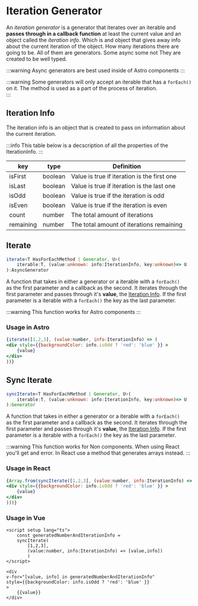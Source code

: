 # Iteration Generator

An *iteration generator* is a generator that iterates over an iterable and **passes through
in a callback function** at least the current value and an object called the *iteration info*. Which is and object that
gives away info about the current iteration of the object. How many iterations there are going to be.
All of them are generators. Some async some not They are created to be well typed.

:::warning
 Async generators are best used inside of Astro components
:::

:::warning
 Some generators will only accept an iterable that has a `forEach()` on it.
 The method is used as a part of the process of iteration.  
:::

## Iteration Info

The iteration info is an object that is created to pass on information about the current iteration.

:::info
This table below is a decscription of all the properties of the IterationInfo.
:::

| key       | type    | Definition                                  |
| --------- | ------- | ------------------------------------------- |
| isFirst   | boolean | Value is true if iteration is the first one |
| isLast    | boolean | Value is true if iteration is the last one  |
| isOdd     | boolean | Value is true if the iteration is odd       |
| isEven    | boolean | Value is true if the iteration is even      |
| count     | number  | The total amount of iterations              |
| remaining | number  | The total amount of iterations remaining    |

<!-- :::info Iteration Info Props Table
   
::: -->

## Iterate

```ts
iterate<T HasForEachMethod | Generator, U>(
    iterable:T, (value:unknown: info:IterationInfo, key:unknown)=> U
):AsyncGenerator
```

A function that takes in either a generator or a iterable with a `forEach()`  
as the first parameter and a callback as the second.
It iterates through the first parameter and passes through it's **value**,
the [Iteration Info](#iteration-info).
If the first parameter is a iterable with a `forEach()` the key as the last parameter.  

:::warning
 This function works for Astro components
:::

### Usage in Astro

```jsx
{iterate([1,2,3], (value:number, info:IterationInfo) => (
<div style={{backgroundColor: info.isOdd ? 'red': 'blue' }} >
    {value}
</div>
))}
```

## Sync Iterate

```ts
syncIterate<T HasForEachMethod | Generator, U>(
    iterable:T, (value:unknown: info:IterationInfo, key:unknown)=> U
):Generator
```

A function that takes in either a generator or a iterable with a `forEach()`  
as the first parameter and a callback as the second.
It iterates through the first parameter and passes through it's **value**,
the [Iteration Info](#iteration-info).
If the first parameter is a iterable with a `forEach()` the key as the last parameter.  

:::warning
 This function works for Non components. When using React you'll get and error.
 In React use a method that generates arrays instead.
:::

### Usage in React

```jsx
{Array.from(syncIterate([1,2,3], (value:number, info:IterationInfo) => (
<div style={{backgroundColor: info.isOdd ? 'red': 'blue' }} >
    {value}
</div>
)))}
```

### Usage in Vue

```vue
<script setup lang="ts">
    const generatedNumberAndIterationInfo = 
    syncIterate(
        [1,2,3], 
        (value:number, info:IterationInfo) => [value,info])
        )
</script>

<div 
v-for="[value, info] in generatedNumberAndIterationInfo"
style={{backgroundColor: info.isOdd ? 'red': 'blue' }} 
>
    {{value}}
</div>

```
